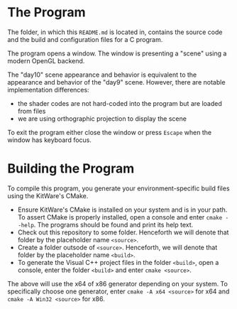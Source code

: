 # The Program
The folder, in which this `README.md` is located in, contains the source code and the build and configuration files for a C program.

The program opens a window.
The window is presenting a "scene" using a modern OpenGL backend.

The "day10" scene appearance and behavior is equivalent to the appearance and behavior of the "day9" scene.
However, there are notable implementation differences:
- the shader codes are not hard-coded into the program but are loaded from files
- we are using orthographic projection to display the scene

To exit the program either close the window or press `Escape` when the window has keyboard focus.

# Building the Program
To compile this program, you generate your environment-specific build files using the KitWare's CMake.

- Ensure KitWare's CMake is installed on your system and is in your path.
  To assert CMake is properly installed, open a console and enter `cmake --help`. The programs should be found and print its help text.
- Check out this repository to some folder. Henceforth we will denote that folder by the placeholder name `<source>`.
- Create a folder outsode of `<source>`. Henceforth, we will denote that folder by the placeholder name `<build>`.
- To generate the Visual C++ project files in the folder `<build>`, open a console, enter the folder `<build>` and enter `cmake <source>`.

The above will use the x64 of x86 generator depending on your system.
To specifically choose one generator, enter `cmake -A x64 <source>` for x64 and `cmake -A Win32 <source>` for x86.
